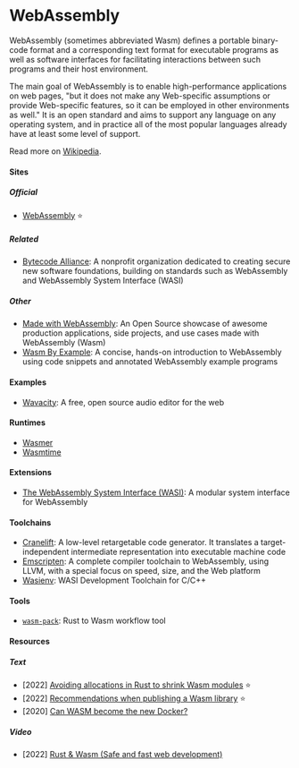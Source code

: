 # WebAssembly

WebAssembly (sometimes abbreviated Wasm) defines a portable binary-code format and a corresponding text format for executable programs as well as software interfaces for facilitating interactions between such programs and their host environment.

The main goal of WebAssembly is to enable high-performance applications on web pages, "but it does not make any Web-specific assumptions or provide Web-specific features, so it can be employed in other environments as well." It is an open standard and aims to support any language on any operating system, and in practice all of the most popular languages already have at least some level of support.

Read more on [Wikipedia](https://en.wikipedia.org/wiki/WebAssembly).

#### Sites

##### Official
- [WebAssembly](https://webassembly.org) ⭐

##### Related
- [Bytecode Alliance](https://bytecodealliance.org): A nonprofit organization dedicated to creating secure new software foundations, building on standards such as WebAssembly and WebAssembly System Interface (WASI)

##### Other
- [Made with WebAssembly](https://madewithwebassembly.com): An Open Source showcase of awesome production applications, side projects, and use cases made with WebAssembly (Wasm)
- [Wasm By Example](https://wasmbyexample.dev): A concise, hands-on introduction to WebAssembly using code snippets and annotated WebAssembly example programs

#### Examples
- [Wavacity](https://wavacity.com): A free, open source audio editor for the web

#### Runtimes
- [Wasmer](https://wasmer.io)
- [Wasmtime](https://wasmtime.dev)

#### Extensions
- [The WebAssembly System Interface (WASI)](https://wasi.dev): A modular system interface for WebAssembly

#### Toolchains
- [Cranelift](https://github.com/bytecodealliance/wasmtime/blob/main/cranelift/README.md): A low-level retargetable code generator. It translates a target-independent intermediate representation into executable machine code
- [Emscripten](https://emscripten.org): A complete compiler toolchain to WebAssembly, using LLVM, with a special focus on speed, size, and the Web platform
- [Wasienv](https://github.com/wasienv/wasienv): WASI Development Toolchain for C/C++

#### Tools
- [`wasm-pack`](https://github.com/rustwasm/wasm-pack): Rust to Wasm workflow tool

#### Resources

##### Text
- [2022] [Avoiding allocations in Rust to shrink Wasm modules](https://nickb.dev/blog/avoiding-allocations-in-rust-to-shrink-wasm-modules) ⭐
- [2022] [Recommendations when publishing a Wasm library](https://nickb.dev/blog/recommendations-when-publishing-a-wasm-library) ⭐
- [2020] [Can WASM become the new Docker?](https://adlrocha.substack.com/p/adlrocha-can-wasm-become-the-new)

##### Video

- [2022] [Rust & Wasm (Safe and fast web development)](https://www.youtube.com/watch?v=P4LMfkFLRsI)

